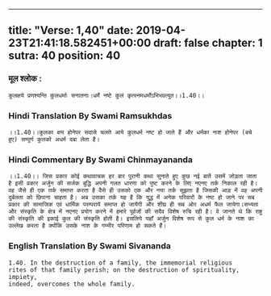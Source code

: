 
---
title: "Verse: 1,40"
date: 2019-04-23T21:41:18.582451+00:00
draft: false
chapter: 1
sutra: 40
position: 40
---
### मूल श्लोक :
```
कुलक्षये प्रणश्यन्ति कुलधर्माः सनातनाः।धर्मे नष्टे कुलं कृत्स्नमधर्मोऽभिभवत्युत।।1.40।।

```

### Hindi Translation By Swami Ramsukhdas
```
।।1.40।।कुलका क्षय होनेपर सदासे चलते आये कुलधर्म नष्ट हो जाते हैं और धर्मका नाश होनेपर (बचे हुए) सम्पूर्ण कुलको अधर्म दबा लेता है।

```

### Hindi Commentary By Swami Chinmayananda
```
।।1.40।। जिस प्रकार कोई कथावाचक हर बार पुरानी कथा सुनाते हुए कुछ नई बातें उसमें जोड़ता जाता है इसी प्रकार अर्जुन की सर्जक बुद्धि अपनी गलत धारणा को पुष्ट करने के लिए नएनए तर्क निकाल रही है। वह जैसे ही एक तर्क समाप्त करता है वैसे ही उसको एक और नया तर्क सूझता है जिसकी आड़ में वह अपनी दुर्बलता को छिपाना चाहता है। अब उसका तर्क यह है कि युद्ध में अनेक परिवारों के नष्ट हो जाने पर सब प्रकार की सामाजिक एवं धार्मिक परम्परायें समाप्त हो जायेंगी और शीघ्र ही सब ओर अधर्म फैल जायेगा।सभ्यता और संस्कृति के क्षेत्र में नएनए प्रयोग करने में हमारे पूर्वजों की सदैव विशेष रुचि रही है। वे जानते थे कि राष्ट्र की संस्कृति की इकाई कुल की संस्कृति होती है। इसलिये यहाँ अर्जुन विशेष रूप से कुल धर्म के नाश का उल्लेख करता है क्योंकि उसके नाश के गम्भीर परिणाम हो सकते हैं।

```

### English Translation By Swami  Sivananda
```
1.40. In the destruction of a family, the immemorial religious
rites of that family perish; on the destruction of spirituality, impiety,
indeed, overcomes the whole family.

```


